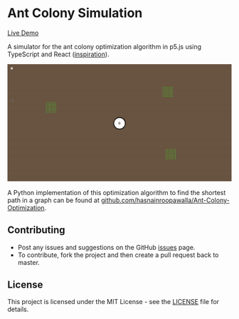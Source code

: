# Ant Colony Simulation

[Live Demo](https://hasnainroopawalla.github.io/ant-colony-simulation/)

A simulator for the ant colony optimization algorithm in p5.js using TypeScript and React ([inspiration](https://youtu.be/X-iSQQgOd1A?si=XYnjKHSCwMdGiX5T)).

<p align="center">
<img src="assets/simulation.gif" alt="simuation"/>
</p>

A Python implementation of this optimization algorithm to find the shortest path in a graph can be found at [github.com/hasnainroopawalla/Ant-Colony-Optimization](https://github.com/hasnainroopawalla/Ant-Colony-Optimization).

## Contributing
- Post any issues and suggestions on the GitHub [issues](https://github.com/hasnainroopawalla/ant-colony-simulation/issues) page.
- To contribute, fork the project and then create a pull request back to master.

## License
This project is licensed under the MIT License - see the [LICENSE](https://github.com/hasnainroopawalla/ant-colony-simulation/blob/86c7974afc16431838be1e629e38719b1205f07b/LICENSE) file for details.
